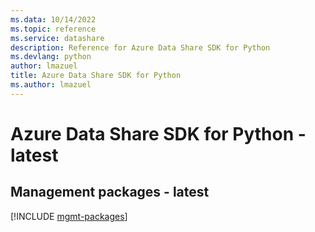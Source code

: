 ```yaml
---
ms.data: 10/14/2022
ms.topic: reference
ms.service: datashare
description: Reference for Azure Data Share SDK for Python
ms.devlang: python
author: lmazuel
title: Azure Data Share SDK for Python
ms.author: lmazuel
---
```

# Azure Data Share SDK for Python - latest

## Management packages - latest
[!INCLUDE [mgmt-packages](data-share-mgmt-index.md)]